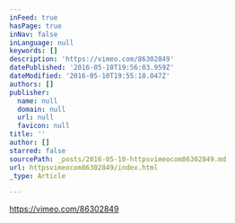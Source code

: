 ```yaml
---
inFeed: true
hasPage: true
inNav: false
inLanguage: null
keywords: []
description: 'https://vimeo.com/86302849'
datePublished: '2016-05-10T19:56:03.959Z'
dateModified: '2016-05-10T19:55:18.047Z'
authors: []
publisher:
  name: null
  domain: null
  url: null
  favicon: null
title: ''
author: []
starred: false
sourcePath: _posts/2016-05-10-httpsvimeocom86302849.md
url: httpsvimeocom86302849/index.html
_type: Article

---
```

https://vimeo.com/86302849